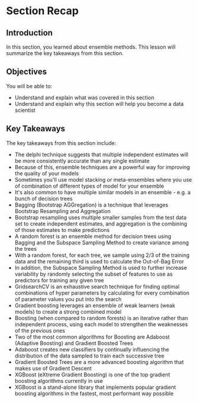 
# Section Recap

## Introduction

In this section, you learned about ensemble methods. This lesson will summarize the key takeaways from this section.

## Objectives
You will be able to:
* Understand and explain what was covered in this section
* Understand and explain why this section will help you become a data scientist

## Key Takeaways

The key takeaways from this section include:
* The delphi technique suggests that multiple independent estimates will be more consistently accurate than any single estimate
* Because of this, ensemble techniques are a powerful way for improving the quality of your models
* Sometimes you'll use model stacking or meta-ensembles where you use of combination of different types of model for your ensemble
* It's also common to have multiple similar models in an ensemble - e.g. a bunch of decision trees
* Bagging (Bootstrap AGGregation) is a technique that leverages Bootstrap Resampling and Aggregation
* Bootstrap resampling uses multiple smaller samples from the test data set to create independent estimates, and aggregation is the combining of those estimates to make predictions
* A random forest is an ensemble method for decision trees using Bagging and the Subspace Sampling Method to create variance among the trees
* With a random forest, for each tree, we sample using 2/3 of the training data and the remaining third is used to calculate the Out-of-Bag Error
* In addition, the Subspace Sampling Method is used to further increase variability by randomly selecting the subset of features to use as predictors for training any given tree
* GridsearchCV is an exhaustive search technique for finding optimal combinations of hyper parameters by calculating for every combination of parameter values you put into the search
* Gradient boosting leverages an ensemble of weak learners (weak models) to create a strong combined model
* Boosting (when compared to random forests) is an iterative rather than independent process, using each model to strengthen the weaknesses of the previous ones
* Two of the most common algorithms for Boosting are Adaboost (Adaptive Boosting) and Gradient Boosted Trees
* Adaboost creates new classifiers by continually influencing the distribution of the data sampled to train each successive tree
* Gradient Boosted Trees are a more advanced boosting algorithm that makes use of Gradient Descent
* XGBoost (eXtreme Gradient Boosting) is one of the top gradient boosting algorithms currently in use
* XGBoost is a stand-alone library that implements popular gradient boosting algorithms in the fastest, most performant way possible

